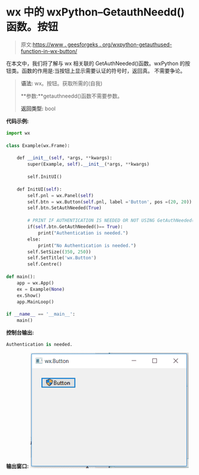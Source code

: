 # wx 中的 wxPython–GetauthNeedd()函数。按钮

> 原文:[https://www . geesforgeks . org/wxpython-getauthused-function-in-wx-button/](https://www.geeksforgeeks.org/wxpython-getauthneeded-function-in-wx-button/)

在本文中，我们将了解与 wx 相关联的 GetAuthNeeded()函数。wxPython 的按钮类。函数的作用是:当按钮上显示需要认证的符号时，返回真。
不需要争论。

> **语法:** wx。按钮。获取所需的(自我)
> 
> **参数:**getauthneedd()函数不需要参数。
> 
> **返回类型:** bool

**代码示例:**

```py
import wx

class Example(wx.Frame):

    def __init__(self, *args, **kwargs):
        super(Example, self).__init__(*args, **kwargs)

        self.InitUI()

    def InitUI(self):
        self.pnl = wx.Panel(self)
        self.btn = wx.Button(self.pnl, label ='Button', pos =(20, 20))
        self.btn.SetAuthNeeded(True)

        # PRINT IF AUTHENTICATION IS NEEDED OR NOT USING GetAuthNeeded()
        if(self.btn.GetAuthNeeded()== True):
            print("Authentication is needed.")
        else:
            print("No Authentication is needed.")
        self.SetSize((350, 250))
        self.SetTitle('wx.Button')
        self.Centre()

def main():
    app = wx.App()
    ex = Example(None)
    ex.Show()
    app.MainLoop()

if __name__ == '__main__':
    main()
```

**控制台输出:**

```py
Authentication is needed.

```

**输出窗口:**
![](img/21eb052fb47fe9ffef175fc2edbbfc36.png)